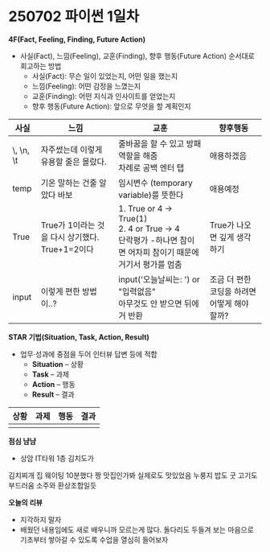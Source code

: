 # 250702 파이썬 1일차

**4F(Fact, Feeling, Finding, Future Action)**
- 사실(Fact), 느낌(Feeling), 교훈(Finding), 향후 행동(Future Action) 순서대로 회고하는 방법
    - 사실(Fact): 무슨 일이 있었는지, 어떤 일을 했는지
    - 느낌(Feeling): 어떤 감정을 느꼈는지
    - 교훈(Finding): 어떤 지식과 인사이트를 얻었는지
    - 향후 행동(Future Action): 앞으로 무엇을 할 계획인지

|사실|느낌|교훈|향후행동|
|----|----|----|-------|
| \\, \n, \t  | 자주썼는데 이렇게 유용할 줄은 몰랐다.  | 줄바꿈을 할 수 있고 방패역할을 해줌 <br> 차례로 공백 엔터 탭 | 애용하겠음
|temp | 기온 말하는 건줄 알았다 바보|임시변수 (temporary variable)를 뜻한다| 애용예정
|True| True가 1이라는 것을 다시 상기했다. True+1=2이다| 1. True or 4 -> True(1) <br> 2. 4 or True -> 4 <br> 단락평가 -하나면 참이면 어차피 참이기 때문에 거기서 평가를 멈춤 | True가 나오면 깊게 생각하기
|input|이렇게 편한 방법이..?|input('오늘날씨는: ') or "입력없음" <br> 아무것도 안 받으면 뒤에 거 반환| 조금 더 편한 코딩을 하려면 어떻게 해야 할까?|



**STAR 기법(Situation, Task, Action, Result)**
- 업무·성과에 중점을 두어 인터뷰 답변 등에 적합
    - **Situation** – 상황
    - **Task** – 과제
    - **Action** – 행동
    - **Result** – 결과


|상황|과제|행동|결과|
|----|----|----|-------|
|   |   |   |


**점심 냠냠**
- 상암 IT타워 1층 김치도가

김치찌개 집 웨이팅 10분했다 짱 맛집인가봐 실제로도 맛있었음 누룽지 밥도 굿 고기도 부드러움 소주와 환상조합일듯


**오늘의 리뷰**
- 지각하지 말자
- 배웠던 내용임에도 새로 배우니까 모르는게 많다. 돌다리도 두들겨 보는 마음으로 기초부터 쌓아갈 수 있도록 수업을 열심히 들어보자